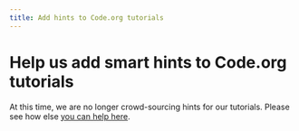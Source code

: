 ```yaml
---
title: Add hints to Code.org tutorials
---
```



# Help us add smart hints to Code.org tutorials

At this time, we are no longer crowd-sourcing hints for our tutorials. Please
see how else [you can help here](/help).
